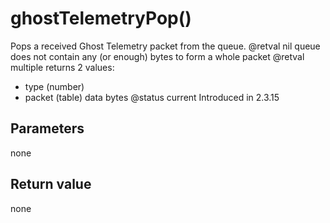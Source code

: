 # ghostTelemetryPop()
Pops a received Ghost Telemetry packet from the queue.
@retval nil queue does not contain any (or enough) bytes to form a whole packet
@retval multiple returns 2 values:
 * type (number)
 * packet (table) data bytes
@status current Introduced in 2.3.15




## Parameters

none

## Return value

none

